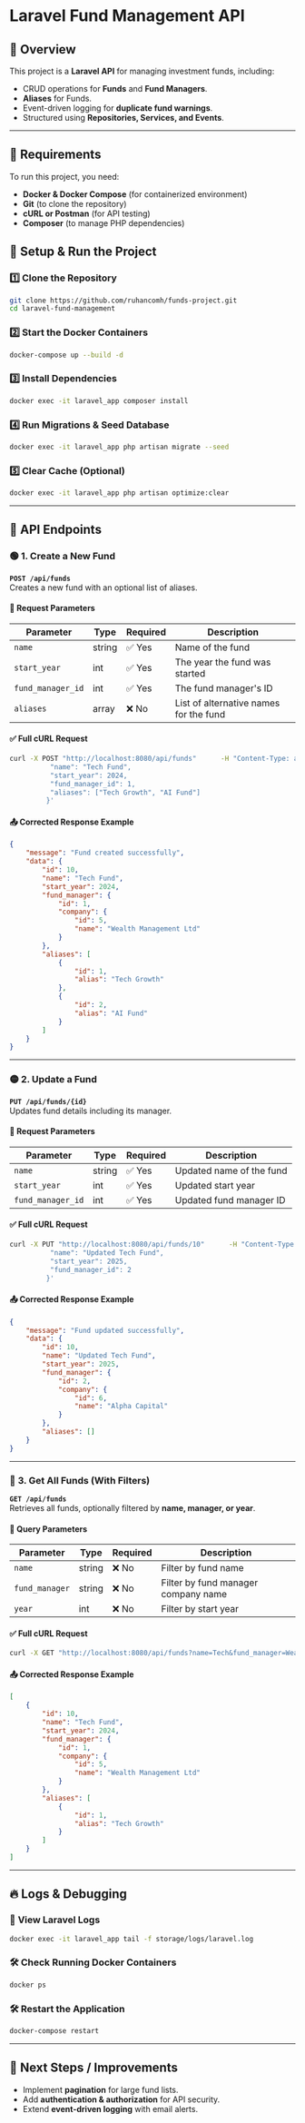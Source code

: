 # Laravel Fund Management API

## 📌 Overview

This project is a **Laravel API** for managing investment funds, including:

- CRUD operations for **Funds** and **Fund Managers**.
- **Aliases** for Funds.
- Event-driven logging for **duplicate fund warnings**.
- Structured using **Repositories, Services, and Events**.

---

## 📌 Requirements

To run this project, you need:

- **Docker & Docker Compose** (for containerized environment)
- **Git** (to clone the repository)
- **cURL or Postman** (for API testing)
- **Composer** (to manage PHP dependencies)

## 🚀 Setup & Run the Project

### 1️⃣ **Clone the Repository**

```sh
git clone https://github.com/ruhancomh/funds-project.git
cd laravel-fund-management
```

### 2️⃣ **Start the Docker Containers**

```sh
docker-compose up --build -d
```

### 3️⃣ **Install Dependencies**

```sh
docker exec -it laravel_app composer install
```

### 4️⃣ **Run Migrations & Seed Database**

```sh
docker exec -it laravel_app php artisan migrate --seed
```

### 5️⃣ **Clear Cache (Optional)**

```sh
docker exec -it laravel_app php artisan optimize:clear
```

---

## 📌 API Endpoints

### 🟢 **1. Create a New Fund**

**`POST /api/funds`**  
Creates a new fund with an optional list of aliases.

#### 🔹 **Request Parameters**

| Parameter         | Type   | Required | Description                            |
|-------------------|--------|----------|----------------------------------------|
| `name`            | string | ✅ Yes    | Name of the fund                       |
| `start_year`      | int    | ✅ Yes    | The year the fund was started          |
| `fund_manager_id` | int    | ✅ Yes    | The fund manager's ID                  |
| `aliases`         | array  | ❌ No     | List of alternative names for the fund |

#### ✅ **Full cURL Request**

```sh
curl -X POST "http://localhost:8080/api/funds"      -H "Content-Type: application/json"      -d '{
          "name": "Tech Fund",
          "start_year": 2024,
          "fund_manager_id": 1,
          "aliases": ["Tech Growth", "AI Fund"]
         }'
```

#### 📤 **Corrected Response Example**

```json
{
    "message": "Fund created successfully",
    "data": {
        "id": 10,
        "name": "Tech Fund",
        "start_year": 2024,
        "fund_manager": {
            "id": 1,
            "company": {
                "id": 5,
                "name": "Wealth Management Ltd"
            }
        },
        "aliases": [
            {
                "id": 1,
                "alias": "Tech Growth"
            },
            {
                "id": 2,
                "alias": "AI Fund"
            }
        ]
    }
}
```

---

### 🟡 **2. Update a Fund**

**`PUT /api/funds/{id}`**  
Updates fund details including its manager.

#### 🔹 **Request Parameters**

| Parameter         | Type   | Required | Description              |
|-------------------|--------|----------|--------------------------|
| `name`            | string | ✅ Yes    | Updated name of the fund |
| `start_year`      | int    | ✅ Yes    | Updated start year       |
| `fund_manager_id` | int    | ✅ Yes    | Updated fund manager ID  |

#### ✅ **Full cURL Request**

```sh
curl -X PUT "http://localhost:8080/api/funds/10"      -H "Content-Type: application/json"      -d '{
          "name": "Updated Tech Fund",
          "start_year": 2025,
          "fund_manager_id": 2
         }'
```

#### 📤 **Corrected Response Example**

```json
{
    "message": "Fund updated successfully",
    "data": {
        "id": 10,
        "name": "Updated Tech Fund",
        "start_year": 2025,
        "fund_manager": {
            "id": 2,
            "company": {
                "id": 6,
                "name": "Alpha Capital"
            }
        },
        "aliases": []
    }
}
```

---

### 🔵 **3. Get All Funds (With Filters)**

**`GET /api/funds`**  
Retrieves all funds, optionally filtered by **name, manager, or year**.

#### 🔹 **Query Parameters**

| Parameter      | Type   | Required | Description                         |
|----------------|--------|----------|-------------------------------------|
| `name`         | string | ❌ No     | Filter by fund name                 |
| `fund_manager` | string | ❌ No     | Filter by fund manager company name |
| `year`         | int    | ❌ No     | Filter by start year                |

#### ✅ **Full cURL Request**

```sh
curl -X GET "http://localhost:8080/api/funds?name=Tech&fund_manager=Wealth%20Management%20Ltd&year=2024"      -H "Accept: application/json"
```

#### 📤 **Corrected Response Example**

```json
[
    {
        "id": 10,
        "name": "Tech Fund",
        "start_year": 2024,
        "fund_manager": {
            "id": 1,
            "company": {
                "id": 5,
                "name": "Wealth Management Ltd"
            }
        },
        "aliases": [
            {
                "id": 1,
                "alias": "Tech Growth"
            }
        ]
    }
]
```

---

## 🔥 Logs & Debugging

### 📄 **View Laravel Logs**

```sh
docker exec -it laravel_app tail -f storage/logs/laravel.log
```

### 🛠 **Check Running Docker Containers**

```sh
docker ps
```

### 🛠 **Restart the Application**

```sh
docker-compose restart
```

---

## 🚀 **Next Steps / Improvements**

- Implement **pagination** for large fund lists.
- Add **authentication & authorization** for API security.
- Extend **event-driven logging** with email alerts.
